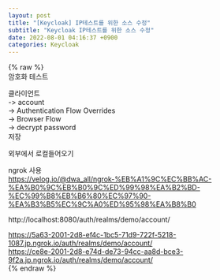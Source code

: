 ```yaml
---  
layout: post  
title: "[Keycloak] IP테스트를 위한 소스 수정"  
subtitle: "Keycloak IP테스트를 위한 소스 수정"  
date: 2022-08-01 04:16:37 +0900  
categories: Keycloak  
---  
```

{% raw %}  
암호화 테스트  
  
클라이언트  
-> account  
-> Authentication Flow Overrides  
-> Browser Flow  
-> decrypt password  
저장  
  
외부에서 로컬들어오기  
  
ngrok 사용  
https://velog.io/@dwa_all/ngrok-%EB%A1%9C%EC%BB%AC-%EA%B0%9C%EB%B0%9C%ED%99%98%EA%B2%BD-%EC%99%B8%EB%B6%80%EC%97%90-%EA%B3%B5%EC%9C%A0%ED%95%98%EA%B8%B0  
  
http://localhost:8080/auth/realms/demo/account/  
  
https://5a63-2001-2d8-ef4c-1bc5-71d9-722f-5218-1087.jp.ngrok.io/auth/realms/demo/account/  
https://ce8e-2001-2d8-e74d-de73-94cc-aa8d-bce3-9f2a.jp.ngrok.io/auth/realms/demo/account/  
{% endraw %}